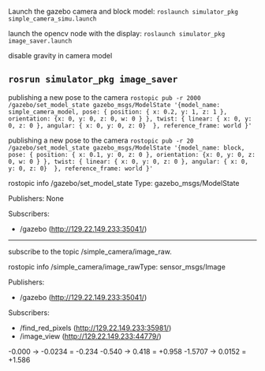 Launch the gazebo camera and block model:
``roslaunch simulator_pkg simple_camera_simu.launch``

launch the opencv node with the display:
``roslaunch simulator_pkg image_saver.launch``

disable gravity in camera model

 ``rosrun simulator_pkg image_saver``
------------------------------
publishing a new pose to the camera
``rostopic pub -r 2000 /gazebo/set_model_state gazebo_msgs/ModelState '{model_name: simple_camera_model, pose: { position: { x: 0.2, y: 1, z: 1 }, orientation: {x: 0, y: 0, z: 0, w: 0 } }, twist: { linear: { x: 0, y: 0, z: 0 }, angular: { x: 0, y: 0, z: 0}  }, reference_frame: world }'``

publishing a new pose to the camera
``rostopic pub -r 20 /gazebo/set_model_state gazebo_msgs/ModelState '{model_name: block, pose: { position: { x: 0.1, y: 0, z: 0 }, orientation: {x: 0, y: 0, z: 0, w: 0 } }, twist: { linear: { x: 0, y: 0, z: 0 }, angular: { x: 0, y: 0, z: 0}  }, reference_frame: world }'``

rostopic info /gazebo/set_model_state 
Type: gazebo_msgs/ModelState

Publishers: None

Subscribers: 
 * /gazebo (http://129.22.149.233:35041/)

------------------------------

subscribe to the topic /simple_camera/image_raw. 

rostopic info /simple_camera/image_rawType: sensor_msgs/Image

Publishers: 
 * /gazebo (http://129.22.149.233:35041/)

Subscribers: 
 * /find_red_pixels (http://129.22.149.233:35981/)
 * /image_view (http://129.22.149.233:44779/)

-0.000 -> -0.0234 = -0.234
-0.540 -> 0.418 = +0.958
-1.5707 -> 0.0152 = +1.586
